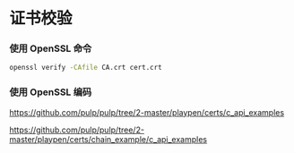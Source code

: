 # 证书校验

### 使用 OpenSSL 命令

```bash
openssl verify -CAfile CA.crt cert.crt
```

### 使用 OpenSSL 编码

https://github.com/pulp/pulp/tree/2-master/playpen/certs/c_api_examples

https://github.com/pulp/pulp/tree/2-master/playpen/certs/chain_example/c_api_examples
